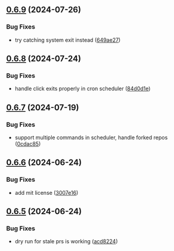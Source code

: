 ## [0.6.9](https://github.com/iloveitaly/github-overlord/compare/v0.6.8...v0.6.9) (2024-07-26)


### Bug Fixes

* try catching system exit instead ([649ae27](https://github.com/iloveitaly/github-overlord/commit/649ae274f4f3c8fbd8e957449534d28315d30011))



## [0.6.8](https://github.com/iloveitaly/github-overlord/compare/v0.6.7...v0.6.8) (2024-07-24)


### Bug Fixes

* handle click exits properly in cron scheduler ([84d0d1e](https://github.com/iloveitaly/github-overlord/commit/84d0d1e60ff03783e4bf4dd1ef36f38f032ee406))



## [0.6.7](https://github.com/iloveitaly/github-overlord/compare/v0.6.6...v0.6.7) (2024-07-19)


### Bug Fixes

* support multiple commands in scheduler, handle forked repos ([0cdac85](https://github.com/iloveitaly/github-overlord/commit/0cdac853e093f10ad10e46c699d9e1691fd65201))



## [0.6.6](https://github.com/iloveitaly/github-overlord/compare/v0.6.5...v0.6.6) (2024-06-24)


### Bug Fixes

* add mit license ([3007e16](https://github.com/iloveitaly/github-overlord/commit/3007e16c6495b45efbce0102b12da4f66c6ae585))



## [0.6.5](https://github.com/iloveitaly/github-overlord/compare/v0.6.4...v0.6.5) (2024-06-24)


### Bug Fixes

* dry run for stale prs is working ([acd8224](https://github.com/iloveitaly/github-overlord/commit/acd82246d956588a815a2a32f4cb8ac4d1e60e33))



